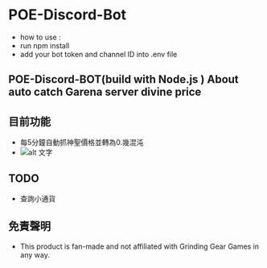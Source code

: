 # POE-Discord-Bot
- how to use : 
- run npm install
- add your bot token and channel ID into .env file

## POE-Discord-BOT(build with Node.js ) About auto catch Garena server divine price

## 目前功能
-   每5分鐘自動抓神聖價格並轉為0.幾混沌
- ![alt 文字](https://imgur.com/oz1Py06 "bot preview")

## TODO
-   查詢小通貨

## 免責聲明
-   This product is fan-made and not affiliated with Grinding Gear Games in any way.